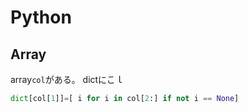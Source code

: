 # Python


## Array
array`col`がある。
dictにこｌ
```py
dict[col[1]]=[ i for i in col[2:] if not i == None]
```
